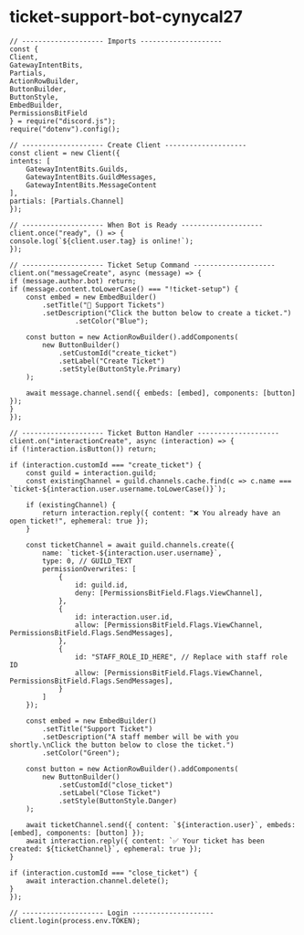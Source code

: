 # ticket-support-bot-cynycal27
    // -------------------- Imports --------------------
    const { 
    Client, 
    GatewayIntentBits, 
    Partials, 
    ActionRowBuilder, 
    ButtonBuilder, 
    ButtonStyle, 
    EmbedBuilder, 
    PermissionsBitField 
    } = require("discord.js");
    require("dotenv").config();

    // -------------------- Create Client --------------------
    const client = new Client({
    intents: [
        GatewayIntentBits.Guilds,
        GatewayIntentBits.GuildMessages,
        GatewayIntentBits.MessageContent
    ],
    partials: [Partials.Channel]
    });

    // -------------------- When Bot is Ready --------------------
    client.once("ready", () => {
    console.log(`${client.user.tag} is online!`);
    });

    // -------------------- Ticket Setup Command --------------------
    client.on("messageCreate", async (message) => {
    if (message.author.bot) return;
    if (message.content.toLowerCase() === "!ticket-setup") {
        const embed = new EmbedBuilder()
            .setTitle("🎫 Support Tickets")
            .setDescription("Click the button below to create a ticket.")
                    .setColor("Blue");

        const button = new ActionRowBuilder().addComponents(
            new ButtonBuilder()
                .setCustomId("create_ticket")
                .setLabel("Create Ticket")
                .setStyle(ButtonStyle.Primary)
        );

        await message.channel.send({ embeds: [embed], components: [button] });
    }
    });

    // -------------------- Ticket Button Handler --------------------
    client.on("interactionCreate", async (interaction) => {
    if (!interaction.isButton()) return;

    if (interaction.customId === "create_ticket") {
        const guild = interaction.guild;
        const existingChannel = guild.channels.cache.find(c => c.name === `ticket-${interaction.user.username.toLowerCase()}`);

        if (existingChannel) {
            return interaction.reply({ content: "❌ You already have an open ticket!", ephemeral: true });
        }

        const ticketChannel = await guild.channels.create({
            name: `ticket-${interaction.user.username}`,
            type: 0, // GUILD_TEXT
            permissionOverwrites: [
                {
                    id: guild.id,
                    deny: [PermissionsBitField.Flags.ViewChannel],
                },
                {
                    id: interaction.user.id,
                    allow: [PermissionsBitField.Flags.ViewChannel, PermissionsBitField.Flags.SendMessages],
                },
                {
                    id: "STAFF_ROLE_ID_HERE", // Replace with staff role ID
                    allow: [PermissionsBitField.Flags.ViewChannel, PermissionsBitField.Flags.SendMessages],
                }
            ]
        });

        const embed = new EmbedBuilder()
            .setTitle("Support Ticket")
            .setDescription("A staff member will be with you shortly.\nClick the button below to close the ticket.")
            .setColor("Green");

        const button = new ActionRowBuilder().addComponents(
            new ButtonBuilder()
                .setCustomId("close_ticket")
                .setLabel("Close Ticket")
                .setStyle(ButtonStyle.Danger)
        );

        await ticketChannel.send({ content: `${interaction.user}`, embeds: [embed], components: [button] });
        await interaction.reply({ content: `✅ Your ticket has been created: ${ticketChannel}`, ephemeral: true });
    }

    if (interaction.customId === "close_ticket") {
        await interaction.channel.delete();
    }
    });

    // -------------------- Login --------------------
    client.login(process.env.TOKEN);
